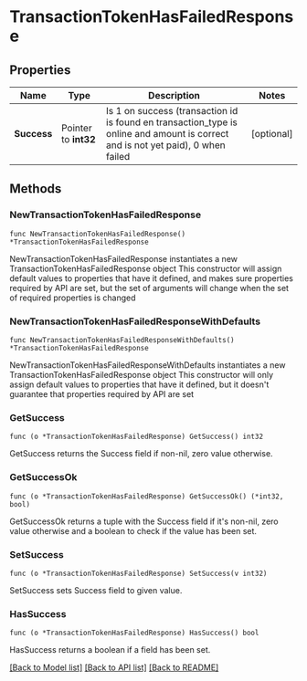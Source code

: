 # TransactionTokenHasFailedResponse

## Properties

Name | Type | Description | Notes
------------ | ------------- | ------------- | -------------
**Success** | Pointer to **int32** | Is 1 on success (transaction id is found en transaction_type is online and amount is correct and is not yet paid), 0 when failed | [optional] 

## Methods

### NewTransactionTokenHasFailedResponse

`func NewTransactionTokenHasFailedResponse() *TransactionTokenHasFailedResponse`

NewTransactionTokenHasFailedResponse instantiates a new TransactionTokenHasFailedResponse object
This constructor will assign default values to properties that have it defined,
and makes sure properties required by API are set, but the set of arguments
will change when the set of required properties is changed

### NewTransactionTokenHasFailedResponseWithDefaults

`func NewTransactionTokenHasFailedResponseWithDefaults() *TransactionTokenHasFailedResponse`

NewTransactionTokenHasFailedResponseWithDefaults instantiates a new TransactionTokenHasFailedResponse object
This constructor will only assign default values to properties that have it defined,
but it doesn't guarantee that properties required by API are set

### GetSuccess

`func (o *TransactionTokenHasFailedResponse) GetSuccess() int32`

GetSuccess returns the Success field if non-nil, zero value otherwise.

### GetSuccessOk

`func (o *TransactionTokenHasFailedResponse) GetSuccessOk() (*int32, bool)`

GetSuccessOk returns a tuple with the Success field if it's non-nil, zero value otherwise
and a boolean to check if the value has been set.

### SetSuccess

`func (o *TransactionTokenHasFailedResponse) SetSuccess(v int32)`

SetSuccess sets Success field to given value.

### HasSuccess

`func (o *TransactionTokenHasFailedResponse) HasSuccess() bool`

HasSuccess returns a boolean if a field has been set.


[[Back to Model list]](../README.md#documentation-for-models) [[Back to API list]](../README.md#documentation-for-api-endpoints) [[Back to README]](../README.md)


